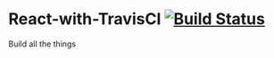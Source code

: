 # React-with-TravisCI [![Build Status](https://api.travis-ci.org/sghiassy/React-with-TravisCI.png)](https://api.travis-ci.org/sghiassy/React-with-TravisCI)
Build all the things
